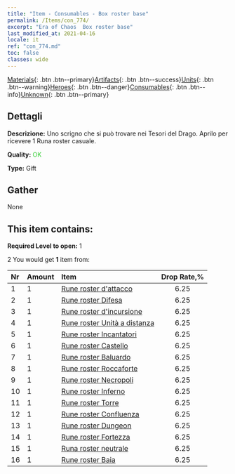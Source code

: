 ```yaml
---
title: "Item - Consumables - Box roster base"
permalink: /Items/con_774/
excerpt: "Era of Chaos  Box roster base"
last_modified_at: 2021-04-16
locale: it
ref: "con_774.md"
toc: false
classes: wide
---
```

 [Materials](/it/Items/){: .btn .btn--primary}[Artifacts](/it/Items/Artifacts/){: .btn .btn--success}[Units](/it/Items/Units/){: .btn .btn--warning}[Heroes](/it/Items/Heroes/){: .btn .btn--danger}[Consumables](/it/Items/Consumables/){: .btn .btn--info}[Unknown](/it/Items/Unknown/){: .btn .btn--primary}

## Dettagli
 **Descrizione:** Uno scrigno che si può trovare nei Tesori del Drago. Aprilo per ricevere 1 Runa roster casuale.

 **Quality:** <span style="color: #32CD32">OK</span>

 **Type:** Gift

## Gather

  None

## This item contains:

 **Required Level to open:** 1

 2 You would get **1** item  from:

  | Nr | Amount |     Item    | Drop Rate,% |
  |:---|:-------|:------------|:---------:|
  | 1 | 1 | [Rune roster d'attacco](/it/Items/con_734/) | 6.25 | 
  | 2 | 1 | [Rune roster Difesa](/it/Items/con_739/) | 6.25 | 
  | 3 | 1 | [Rune roster d'incursione](/it/Items/con_741/) | 6.25 | 
  | 4 | 1 | [Rune roster Unità a distanza](/it/Items/con_742/) | 6.25 | 
  | 5 | 1 | [Rune roster Incantatori](/it/Items/con_746/) | 6.25 | 
  | 6 | 1 | [Rune roster Castello](/it/Items/con_752/) | 6.25 | 
  | 7 | 1 | [Rune roster Baluardo](/it/Items/con_753/) | 6.25 | 
  | 8 | 1 | [Rune roster Roccaforte](/it/Items/con_754/) | 6.25 | 
  | 9 | 1 | [Rune roster Necropoli](/it/Items/con_755/) | 6.25 | 
  | 10 | 1 | [Rune roster Inferno](/it/Items/con_777/) | 6.25 | 
  | 11 | 1 | [Rune roster Torre](/it/Items/con_785/) | 6.25 | 
  | 12 | 1 | [Rune roster Confluenza](/it/Items/con_791/) | 6.25 | 
  | 13 | 1 | [Rune roster Dungeon](/it/Items/con_792/) | 6.25 | 
  | 14 | 1 | [Rune roster Fortezza](/it/Items/con_818/) | 6.25 | 
  | 15 | 1 | [Runa roster neutrale](/it/Items/con_869/) | 6.25 | 
  | 16 | 1 | [Rune roster Baia](/it/Items/con_868/) | 6.25 | 
